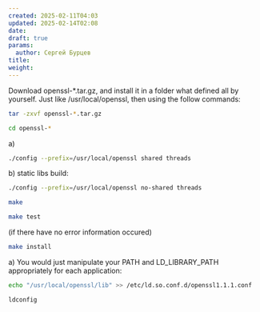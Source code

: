 ```yaml
---
created: 2025-02-11T04:03
updated: 2025-02-14T02:08
date: 
draft: true
params:
  author: Сергей Бурцев
title: 
weight: 
---
```


Download openssl-\*.tar.gz, and install it in a folder what defined all by yourself. Just like /usr/local/openssl, then using the follow commands:

``` sh
tar -zxvf openssl-*.tar.gz
```

``` sh
cd openssl-*
```

a)  

``` sh
./config --prefix=/usr/local/openssl shared threads 
```

b)  static libs build:

``` sh
./config --prefix=/usr/local/openssl no-shared threads 
```

``` sh
make  
```

``` sh
make test 
```

(if there have no error information occured)

``` sh
make install
```

a)  You would just manipulate your PATH and LD_LIBRARY_PATH appropriately for each application:

``` sh
echo "/usr/local/openssl/lib" >> /etc/ld.so.conf.d/openssl1.1.1.conf
```

``` sh
ldconfig
```
